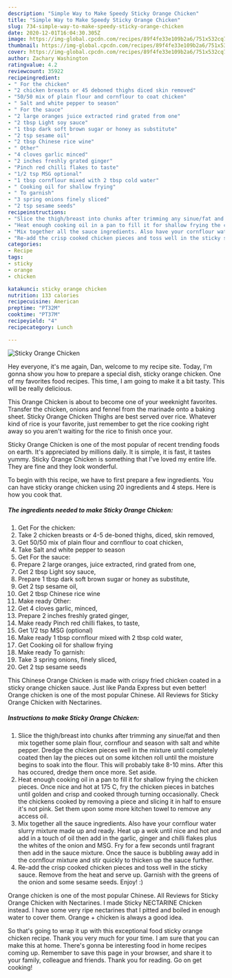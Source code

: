 ```yaml
---
description: "Simple Way to Make Speedy Sticky Orange Chicken"
title: "Simple Way to Make Speedy Sticky Orange Chicken"
slug: 734-simple-way-to-make-speedy-sticky-orange-chicken
date: 2020-12-01T16:04:30.305Z
image: https://img-global.cpcdn.com/recipes/89f4fe33e109b2a6/751x532cq70/sticky-orange-chicken-recipe-main-photo.jpg
thumbnail: https://img-global.cpcdn.com/recipes/89f4fe33e109b2a6/751x532cq70/sticky-orange-chicken-recipe-main-photo.jpg
cover: https://img-global.cpcdn.com/recipes/89f4fe33e109b2a6/751x532cq70/sticky-orange-chicken-recipe-main-photo.jpg
author: Zachary Washington
ratingvalue: 4.2
reviewcount: 35922
recipeingredient:
- " For the chicken"
- "2 chicken breasts or 45 deboned thighs diced skin removed"
- "50/50 mix of plain flour and cornflour to coat chicken"
- " Salt and white pepper to season"
- " For the sauce"
- "2 large oranges juice extracted rind grated from one"
- "2 tbsp Light soy sauce"
- "1 tbsp dark soft brown sugar or honey as substitute"
- "2 tsp sesame oil"
- "2 tbsp Chinese rice wine"
- " Other"
- "4 cloves garlic minced"
- "2 inches freshly grated ginger"
- "Pinch red chilli flakes to taste"
- "1/2 tsp MSG optional"
- "1 tbsp cornflour mixed with 2 tbsp cold water"
- " Cooking oil for shallow frying"
- " To garnish"
- "3 spring onions finely sliced"
- "2 tsp sesame seeds"
recipeinstructions:
- "Slice the thigh/breast into chunks after trimming any sinue/fat and then mix together some plain flour, cornflour and season with salt and white pepper. Dredge the chicken pieces well in the mixture until completely coated then lay the pieces out on some kitchen roll until the moisture begins to soak into the flour. This will probably take 8-10 mins. After this has occured, dredge them once more. Set aside."
- "Heat enough cooking oil in a pan to fill it for shallow frying the chicken pieces. Once nice and hot at 175 C, fry the chicken pieces in batches until golden and crisp and cooked through turning occasionally. Check the chickens cooked by removing a piece and slicing it in half to ensure it&#39;s not pink. Set them upon some more kitchen towel to remove any access oil."
- "Mix together all the sauce ingredients. Also have your cornflour water slurry mixture made up and ready. Heat up a wok until nice and hot and add in a touch of oil then add in the garlic, ginger and chilli flakes plus the whites of the onion and MSG. Fry for a few seconds until fragrant then add in the sauce mixture. Once the sauce is bubbling away add in the cornflour mixture and stir quickly to thicken up the sauce further."
- "Re-add the crisp cooked chicken pieces and toss well in the sticky sauce. Remove from the heat and serve up. Garnish with the greens of the onion and some sesame seeds. Enjoy! :)"
categories:
- Recipe
tags:
- sticky
- orange
- chicken

katakunci: sticky orange chicken 
nutrition: 133 calories
recipecuisine: American
preptime: "PT32M"
cooktime: "PT37M"
recipeyield: "4"
recipecategory: Lunch

---
```



![Sticky Orange Chicken](https://img-global.cpcdn.com/recipes/89f4fe33e109b2a6/751x532cq70/sticky-orange-chicken-recipe-main-photo.jpg)

Hey everyone, it's me again, Dan, welcome to my recipe site. Today, I'm gonna show you how to prepare a special dish, sticky orange chicken. One of my favorites food recipes. This time, I am going to make it a bit tasty. This will be really delicious.

This Orange Chicken is about to become one of your weeknight favorites. Transfer the chicken, onions and fennel from the marinade onto a baking sheet. Sticky Orange Chicken Thighs are best served over rice. Whatever kind of rice is your favorite, just remember to get the rice cooking right away so you aren&#39;t waiting for the rice to finish once your.

Sticky Orange Chicken is one of the most popular of recent trending foods on earth. It's appreciated by millions daily. It is simple, it is fast, it tastes yummy. Sticky Orange Chicken is something that I've loved my entire life. They are fine and they look wonderful.


To begin with this recipe, we have to first prepare a few ingredients. You can have sticky orange chicken using 20 ingredients and 4 steps. Here is how you cook that.

<!--inarticleads1-->

##### The ingredients needed to make Sticky Orange Chicken:

1. Get  For the chicken:
1. Take 2 chicken breasts or 4-5 de-boned thighs, diced, skin removed,
1. Get 50/50 mix of plain flour and cornflour to coat chicken,
1. Take  Salt and white pepper to season
1. Get  For the sauce:
1. Prepare 2 large oranges, juice extracted, rind grated from one,
1. Get 2 tbsp Light soy sauce,
1. Prepare 1 tbsp dark soft brown sugar or honey as substitute,
1. Get 2 tsp sesame oil,
1. Get 2 tbsp Chinese rice wine
1. Make ready  Other:
1. Get 4 cloves garlic, minced,
1. Prepare 2 inches freshly grated ginger,
1. Make ready Pinch red chilli flakes, to taste,
1. Get 1/2 tsp MSG (optional)
1. Make ready 1 tbsp cornflour mixed with 2 tbsp cold water,
1. Get  Cooking oil for shallow frying
1. Make ready  To garnish:
1. Take 3 spring onions, finely sliced,
1. Get 2 tsp sesame seeds


This Chinese Orange Chicken is made with crispy fried chicken coated in a sticky orange chicken sauce. Just like Panda Express but even better! Orange chicken is one of the most popular Chinese. All Reviews for Sticky Orange Chicken with Nectarines. 

<!--inarticleads2-->

##### Instructions to make Sticky Orange Chicken:

1. Slice the thigh/breast into chunks after trimming any sinue/fat and then mix together some plain flour, cornflour and season with salt and white pepper. Dredge the chicken pieces well in the mixture until completely coated then lay the pieces out on some kitchen roll until the moisture begins to soak into the flour. This will probably take 8-10 mins. After this has occured, dredge them once more. Set aside.
1. Heat enough cooking oil in a pan to fill it for shallow frying the chicken pieces. Once nice and hot at 175 C, fry the chicken pieces in batches until golden and crisp and cooked through turning occasionally. Check the chickens cooked by removing a piece and slicing it in half to ensure it&#39;s not pink. Set them upon some more kitchen towel to remove any access oil.
1. Mix together all the sauce ingredients. Also have your cornflour water slurry mixture made up and ready. Heat up a wok until nice and hot and add in a touch of oil then add in the garlic, ginger and chilli flakes plus the whites of the onion and MSG. Fry for a few seconds until fragrant then add in the sauce mixture. Once the sauce is bubbling away add in the cornflour mixture and stir quickly to thicken up the sauce further.
1. Re-add the crisp cooked chicken pieces and toss well in the sticky sauce. Remove from the heat and serve up. Garnish with the greens of the onion and some sesame seeds. Enjoy! :)


Orange chicken is one of the most popular Chinese. All Reviews for Sticky Orange Chicken with Nectarines. I made Sticky NECTARINE Chicken instead. I have some very ripe nectarines that I pitted and boiled in enough water to cover them. Orange + chicken is always a good idea. 

So that's going to wrap it up with this exceptional food sticky orange chicken recipe. Thank you very much for your time. I am sure that you can make this at home. There's gonna be interesting food in home recipes coming up. Remember to save this page in your browser, and share it to your family, colleague and friends. Thank you for reading. Go on get cooking!
